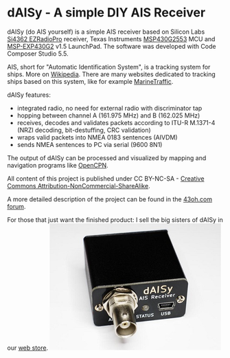 dAISy - A simple DIY AIS Receiver
=================================

dAISy (do AIS yourself) is a simple AIS receiver based on Silicon Labs [Si4362 EZRadioPro](http://www.silabs.com/products/wireless/ezradiopro/pages/si4362.aspx) receiver, Texas Instruments [MSP430G2553](http://www.ti.com/product/msp430g2553) MCU and [MSP-EXP430G2](http://www.ti.com/tool/msp-exp430g2) v1.5 LaunchPad. The software was developed with Code Composer Studio 5.5.

AIS, short for "Automatic Identification System", is a tracking system for ships. More on [Wikipedia](http://en.wikipedia.org/wiki/Automatic_Identification_System). There are many websites dedicated to tracking ships based on this system, like for example [MarineTraffic](http://www.marinetraffic.com/).

dAISy features:
- integrated radio, no need for external radio with discriminator tap
- hopping between channel A (161.975 MHz) and B (162.025 MHz)
- receives, decodes and validates packets according to ITU-R M.1371-4 (NRZI decoding, bit-destuffing, CRC validation) 
- wraps valid packets into NMEA 0183 sentences (AIVDM)
- sends NMEA sentences to PC via serial (9600 8N1)

The output of dAISy can be processed and visualized by mapping and navigation programs like [OpenCPN](http://opencpn.org).

All content of this project is published under CC BY-NC-SA - [Creative Commons Attribution-NonCommercial-ShareAlike](http://creativecommons.org/licenses/by-nc-sa/4.0/).  

A more detailed description of the project can be found in the [43oh.com forum](http://forum.43oh.com/topic/4833-potm-daisy-a-simple-ais-receiver/).

For those that just want the finished product: I sell the big sisters of dAISy in our [web store](https://shop.wegmatt.com).
![dAISy AIS Receiver](Pictures/dAISyTindie.jpg)

